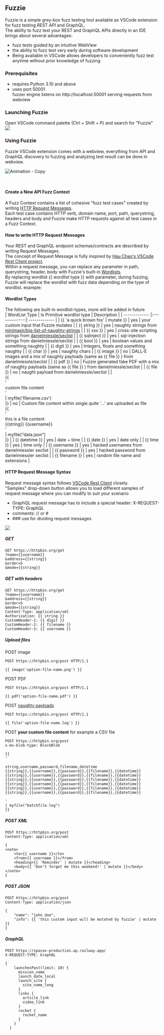 ## Fuzzie 

Fuzzie is a simple grey-box fuzz testing tool available as VSCode extension for fuzz testing REST API and GraphQL.  
The ability to fuzz test your REST and GraphQL APIs directly in an IDE brings about several advantages:

* fuzz tests guided by an intuitive WebView
* the ability to fuzz test very early during software development
* Being available in VSCode allows developers to conveniently fuzz test anytime without prior knowledge of fuzzing

### Prerequisites    

* requires Python 3.10 and above
* uses port 50001  
  fuzzer engine listens on http://localhost:50001 serving requests from webview

### Launching Fuzzie  

Open VSCode command palette (Ctrl + Shift + P) and search for "Fuzzie"  
<img src="https://github.com/weixian-zhang/Fuzzie/blob/main/doc/how%20to%20launch%20fuzzie.png" />


### Using Fuzzie 

Fuzzie VSCode extension comes with a webview, everything from API and GraphQL discovery to fuzzing and analyzing test result can be done in webview.  

![Animation - Copy](https://user-images.githubusercontent.com/43234101/211010226-679c7e24-50a6-4a64-ad32-8fd3e40642fe.gif)

<br />  

#### Create a New API Fuzz Context

A Fuzz Context contains a list of cohesive "fuzz test cases" created by writing [HTTP Request Messages](#http-write-request-messages).  
Each test case contains HTTP verb, domain name, port, path, querystring, headers and body and Fuzzie make HTTP requests against all test cases in a Fuzz Context.  

#### How to write HTTP Request Messages  

Your REST and GraphQL endpoint schemas/contracts are described by writing Request Messages.  
The concept of Request Message is fully inspired by [Hau Chao's VSCode Rest Client project](https://github.com/Huachao/vscode-restclient#select-request-text).  
Within a request message, you can replace any parameter in path, querystring, header, body with Fuzzie's built-in [Wordlists](#wordlist-types).  
By replacing wordlist {{ wordlist type }} with parameter, during fuzzing, Fuzzie will replace the wordlist with fuzz data depending on the type of wordlist.
example:  

#### Wordlist Types
The following are built-in wordlist-types, more will be added in future  
| WordList Type | Is Primitive wordlist type | Description   |
| ------------- |:-------------:| ------------- |
| {{ 'a quick brown fox' &#124; mutate }} | yes | your custom input that Fuzzie mutates |
| {{ string }} |  yes | naughty strings from [minimaxir/big-list-of-naughty-strings](https://github.com/minimaxir/big-list-of-naughty-strings) |
| {{ xss }} | yes | cross-site scripting strings from [danielmiessle/seclist](https://github.com/danielmiessler/SecLists) |
| {{ sqlinject }} | yes | sql-injection strings from danielmiessle/seclist |
| {{ bool }} | yes | boolean values and something naughty |
| {{ digit }} | yes | Integers, floats and something naughty |
| {{ char }} | yes | naughty chars |
| {{ image }} |  no | DALL-E images and a mix of naughty payloads (same as {{ file }} ) from danielmiessle/seclist |
| {{ pdf }} |  no | Fuzzie generated fake PDF with a mix of naughty payloads (same as {{ file }} ) from danielmiessle/seclist |
| {{ file }} |  no | naught payload from danielmiessle/seclist |
| <br>{{<br> '<br>custom file content<br>'<br> &#124; myfile('filename.csv')<br> }} | no | Custom file content within single quite '...' are uploaded as file<br>{{<br>'<br>this is a file content<br>{{string}} {{username}}<br>'<br> &#124; myfile("data.json")<br>}}  |
| {{ datetime }} | yes | date + time |
| {{ date }} | yes | date only |
| {{ time }} | yes | time only |
| {{ username }} | yes | hacked usernames from danielmiessler seclist |
| {{ password }} | yes | hacked password from danielmiessler seclist |
| {{ filename }} | yes | random file name and extensions |  

#### HTTP Request Message Syntax  

Request message syntax follows [VSCode Rest Client](https://marketplace.visualstudio.com/items?itemName=humao.rest-client) closely.  
"Samples" drop-down button allows you to load different samples of request message where you can modify to suit your scenario  

* GraphQL request message has to include a special header: X-REQUEST-TYPE: GraphQL
* comments: // or #
* \#\#\# use for dividing request messages

<img src="https://github.com/weixian-zhang/Fuzzie/blob/main/doc/tutorial/request-message-syntax-1.png" />  

##### GET

```
GET https://httpbin.org/get
?name={{username}}
&address={{string}}
&order=5
&mode={{string}}

```

##### GET with headers  
```
GET https://httpbin.org/get
?name={{username}}
&address={{string}}
&order=5
&mode={{string}}
Content-Type: application/xml
Authorization: {{ string }}
CustomHeader-1: {{ digit }}
CustomHeader-2: {{ filename }}
CustomHeader-3: {{ username }}
```

##### Upload files  

POST image

```
POST https://httpbin.org/post HTTP/1.1

{{ image('option-file-name.png') }}
```

POST PDF

```
POST https://httpbin.org/post HTTP/1.1

{{ pdf('option-file-name.pdf') }}
```  

POST [naughty payloads](https://github.com/danielmiessler/SecLists/tree/master/Payloads)

```
POST https://httpbin.org/post HTTP/1.1

{{ file('option-file-name.log') }}
```

POST <b>your custom file content</b> for example a CSV file

```
POST https://httpbin.org/post
x-ms-blob-type: BlockBlob

{{
'

string,username,password,filename,datetime
{{string}},{{username}},{{password}},{{filename}},{{datetime}}
{{string}},{{username}},{{password}},{{filename}},{{datetime}}
{{string}},{{username}},{{password}},{{filename}},{{datetime}}
{{string}},{{username}},{{password}},{{filename}},{{datetime}}
{{string}},{{username}},{{password}},{{filename}},{{datetime}}
{{string}},{{username}},{{password}},{{filename}},{{datetime}}

'
| myfile("batchfile.log")
}}
```  

##### POST XML

```
POST https://httpbin.org/post
Content-Type: application/xml

{
<note>
    <to>{{ username }}</to>
    <from>{{ username }}</from>
    <heading>{{ 'Reminder' | mutate }}</heading>
    <body>{{ 'Don't forget me this weekend!' | mutate }}</body>
</note>
}
```

##### POST JSON  

```
POST https://httpbin.org/post
Content-Type: application/json

{
    "name": "john doe",
    "info": {{ 'this custom input will be mutated by fuzzie' | mutate }}
}
```  

##### GraphQL  

```
POST https://spacex-production.up.railway.app/
X-REQUEST-TYPE: GraphQL

{
    launchesPast(limit: 10) {
      mission_name
      launch_date_local
      launch_site {
        site_name_long
      }
      links {
        article_link
        video_link
      }
      rocket {
        rocket_name
      }
    }
  }
```






    
